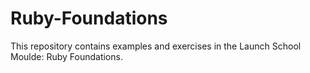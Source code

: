 # Ruby-Foundations

This repository contains examples and exercises in the Launch School Moulde: Ruby Foundations. 
